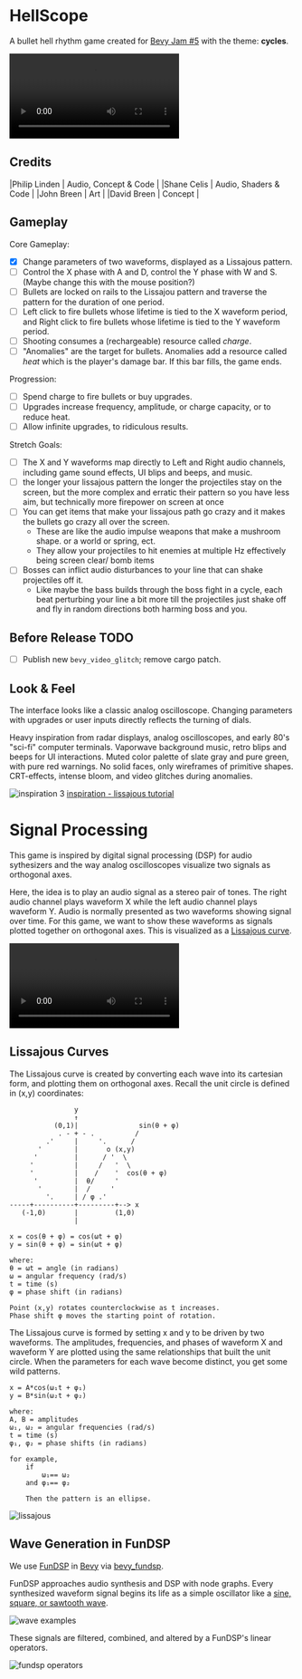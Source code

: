 # HellScope

A bullet hell rhythm game created for
[Bevy Jam #5](https://itch.io/jam/bevy-jam-5) with the theme: **cycles**.

![demo](doc/assets/dynamic.mp4)

## Credits
|Philip Linden | Audio, Concept & Code |
|Shane Celis   | Audio, Shaders & Code |
|John Breen    | Art                   |
|David Breen   | Concept               |

## Gameplay
Core Gameplay:

- [x] Change parameters of two waveforms, displayed as a Lissajous pattern.
- [ ] Control the X phase with A and D, control the Y phase with W and S. (Maybe change this with the mouse position?)
- [ ] Bullets are locked on rails to the Lissajou pattern and traverse the pattern
      for the duration of one period.
- [ ] Left click to fire bullets whose lifetime is tied to the X waveform period,
      and Right click to fire bullets whose lifetime is tied to the Y waveform
      period.
- [ ] Shooting consumes a (rechargeable) resource called _charge_.
- [ ] "Anomalies" are the target for bullets. Anomalies add a resource called _heat_
      which is the player's damage bar. If this bar fills, the game ends.

Progression:

- [ ] Spend charge to fire bullets or buy upgrades.
- [ ] Upgrades increase frequency, amplitude, or charge capacity, or to reduce heat.
- [ ] Allow infinite upgrades, to ridiculous results.

Stretch Goals:

- [ ] The X and Y waveforms map directly to Left and Right audio channels, including
      game sound effects, UI blips and beeps, and music.
- [ ] the longer your lissajous pattern the longer the projectiles stay on the
      screen, but the more complex and erratic their pattern so you have less aim,
      but technically more firepower on screen at once
- [ ] You can get items that make your lissajous path go crazy and it makes the
      bullets go crazy all over the screen.
    - These are like the audio impulse weapons that make a mushroom shape. or a
      world or spring, ect.
    - They allow your projectiles to hit enemies at multiple Hz effectively
      being screen clear/ bomb items
- [ ] Bosses can inflict audio disturbances to your line that can shake projectiles
      off it.
    - Like maybe the bass builds through the boss fight in a cycle, each beat
      perturbing your line a bit more till the projectiles just shake off and
      fly in random directions both harming boss and you.

## Before Release TODO

- [ ] Publish new `bevy_video_glitch`; remove cargo patch.

## Look & Feel
The interface looks like a classic analog oscilloscope. Changing parameters with
upgrades or user inputs directly reflects the turning of dials.

Heavy inspiration from radar displays, analog oscilloscopes, and early 80's
"sci-fi" computer terminals. Vaporwave background music, retro blips and beeps
for UI interactions. Muted color palette of slate gray and pure green, with pure
red warnings. No solid faces, only wireframes of primitive shapes. CRT-effects,
intense bloom, and video glitches during anomalies.

![inspiration 3](doc/assets/lissajous.gif)
[inspiration - lissajous tutorial](https://www.youtube.com/watch?v=t6nGiBzGLD8)

# Signal Processing

This game is inspired by digital signal processing (DSP) for audio sythesizers
and the way analog oscilloscopes visualize two signals as orthogonal axes.

Here, the idea is to play an audio signal as a stereo pair of tones. The right
audio channel plays waveform X while the left audio channel plays waveform Y.
Audio is normally presented as two waveforms showing signal over time. For
this game, we want to show these waveforms as signals plotted together on 
orthogonal axes. This is visualized as a [Lissajous curve](https://academo.org/demos/lissajous-curves/).

![o-scope](doc/assets/dynamic.mp4)

## Lissajous Curves
The Lissajous curve is created by converting each wave into its cartesian form,
and plotting them on orthogonal axes. Recall the unit circle is defined in (x,y)
coordinates:

```
                y
                ↑
           (0,1)|               sin(θ + φ)
            . - + - .          /
         .'     |     '.      /
       '        |       o (x,y)
      '         |      / '  \   
     '          |     /   '  \
     '          |    /    '  cos(θ + φ) 
      '         |  θ/     '
       '        |  /     '
         '.     | / φ .'
-----+----------+---------+--> x
   (-1,0)       |         (1,0)
                |

x = cos(θ + φ) = cos(ωt + φ)
y = sin(θ + φ) = sin(ωt + φ)

where:
θ = ωt = angle (in radians)
ω = angular frequency (rad/s)
t = time (s)
φ = phase shift (in radians)

Point (x,y) rotates counterclockwise as t increases.
Phase shift φ moves the starting point of rotation.
```

The Lissajous curve is formed by setting x and y to be driven by two waveforms.
The amplitudes, frequencies, and phases of waveform X and waveform Y are plotted
using the same relationships that built the unit circle. When the parameters
for each wave become distinct, you get some wild patterns.
```
x = A*cos(ω₁t + φ₁)
y = B*sin(ω₂t + φ₂)

where:
A, B = amplitudes
ω₁, ω₂ = angular frequencies (rad/s)
t = time (s)
φ₁, φ₂ = phase shifts (in radians)

for example, 
    if
        ω₁== ω₂
    and φ₁== φ₂
    
    Then the pattern is an ellipse. 
```
![lissajous](doc/assets/lissajous.gif)

## Wave Generation in FunDSP
We use [FunDSP](https://github.com/SamiPerttu/fundsp) in [Bevy](https://bevyengine.org/)
via [bevy_fundsp](https://github.com/harudagondi/bevy_fundsp).

FunDSP approaches audio synthesis and DSP with node graphs. Every synthesized
waveform signal begins its life as a simple oscillator like a [sine, square,
or sawtooth wave](https://www.perfectcircuit.com/signal/difference-between-waveforms).

![wave examples](https://i.imgur.com/I16C1Bd.png)

These signals are filtered, combined, and altered by a FunDSP's linear operators.

![fundsp operators](https://github.com/SamiPerttu/fundsp/raw/master/operators.png)
